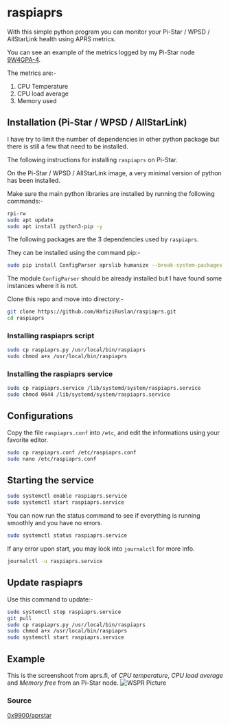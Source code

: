 # raspiaprs

With this simple python program you can monitor your Pi-Star / WPSD / AllStarLink health using APRS metrics.

You can see an example of the metrics logged by my Pi-Star node [9W4GPA-4](https://aprs.fi/telemetry/a/9W4GPA-4?range=day).

The metrics are:-
1. CPU Temperature
2. CPU load average
3. Memory used

## Installation (Pi-Star / WPSD / AllStarLink)

I have try to limit the number of dependencies in other python package but there is still a few that need to be installed.

The following instructions for installing `raspiaprs` on Pi-Star.

On the Pi-Star / WPSD / AllStarLink image, a very minimal version of python has been installed.

Make sure the main python libraries are installed by running the following commands:-
```bash
rpi-rw
sudo apt update
sudo apt install python3-pip -y
```

The following packages are the 3 dependencies used by `raspiaprs`.

They can be installed using the command pip:-
```bash
sudo pip install ConfigParser aprslib humanize --break-system-packages
```

The module `ConfigParser` should be already installed but I have found some instances where it is not.

Clone this repo and move into directory:-
```bash
git clone https://github.com/HafiziRuslan/raspiaprs.git
cd raspiaprs
```

### Installing raspiaprs script

```bash
sudo cp raspiaprs.py /usr/local/bin/raspiaprs
sudo chmod a+x /usr/local/bin/raspiaprs
```

### Installing the raspiaprs service

```bash
sudo cp raspiaprs.service /lib/systemd/system/raspiaprs.service
sudo chmod 0644 /lib/systemd/system/raspiaprs.service
```

## Configurations

Copy the file `raspiaprs.conf` into `/etc`, and edit the informations using your favorite editor.
```bash
sudo cp raspiaprs.conf /etc/raspiaprs.conf
sudo nano /etc/raspiaprs.conf
```

## Starting the service

```bash
sudo systemctl enable raspiaprs.service
sudo systemctl start raspiaprs.service
```

You can now run the status command to see if everything is running smoothly and you have no errors.
```bash
sudo systemctl status raspiaprs.service
```

If any error upon start, you may look into `journalctl` for more info.
```bash
journalctl -u raspiaprs.service
```

## Update raspiaprs

Use this command to update:-
```bash
sudo systemctl stop raspiaprs.service
git pull
sudo cp raspiaprs.py /usr/local/bin/raspiaprs
sudo chmod a+x /usr/local/bin/raspiaprs
sudo systemctl start raspiaprs.service
```

## Example

This is the screenshoot from aprs.fi, of _CPU temperature_, _CPU load average_ and _Memory free_ from an Pi-Star node.
![WSPR Picture](misc/metrics.png)

### Source
[0x9900/aprstar](https://github.com/0x9900/aprstar)
